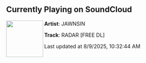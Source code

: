 ## Currently Playing on SoundCloud

[<img align="left" width="100" src="https://i1.sndcdn.com/artworks-CyBwboFyJaCrPXWR-z23kcw-t500x500.jpg">](https://soundcloud.com/jawnsin/radar)

**Artist**: JAWNSIN 

**Track**: RADAR [FREE DL]

Last updated at 8/9/2025, 10:32:44 AM
